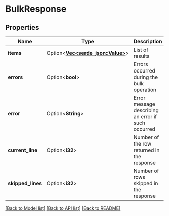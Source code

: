 # BulkResponse

## Properties

Name | Type | Description | Notes
------------ | ------------- | ------------- | -------------
**items** | Option<[**Vec<serde_json::Value>**](Serde_json::Value.md)> | List of results | [optional]
**errors** | Option<**bool**> | Errors occurred during the bulk operation | [optional]
**error** | Option<**String**> | Error message describing an error if such occurred | [optional]
**current_line** | Option<**i32**> | Number of the row returned in the response | [optional]
**skipped_lines** | Option<**i32**> | Number of rows skipped in the response | [optional]

[[Back to Model list]](../README.md#documentation-for-models) [[Back to API list]](../README.md#documentation-for-api-endpoints) [[Back to README]](../README.md)


